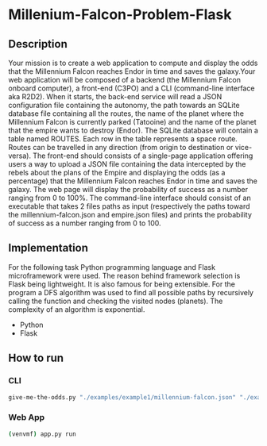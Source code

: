 # Millenium-Falcon-Problem-Flask

## Description
Your mission is to create a web application to compute and display the odds that the Millennium Falcon reaches Endor in time and saves the galaxy.Your web application will be composed of a backend (the Millennium Falcon onboard computer), a front-end (C3PO) and a CLI (command-line interface aka R2D2). When it starts, the back-end service will read a JSON configuration file containing the autonomy, the path towards an SQLite database file containing all the routes, the name of the planet where the Millennium Falcon is currently parked (Tatooine) and the name of the planet that the empire wants to destroy (Endor). The SQLite database will contain a table named ROUTES. Each row in the table represents a space route. Routes can be travelled in any direction (from origin to destination or vice-versa). The front-end should consists of a single-page application offering users a way to upload a JSON file containing the data intercepted by the rebels about the plans of the Empire and displaying the odds (as a percentage) that the Millennium Falcon reaches Endor in time and saves the galaxy. The web page will display the probability of success as a number ranging from 0 to 100%. The command-line interface should consist of an executable that takes 2 files paths as input (respectively the paths toward the millennium-falcon.json and empire.json files) and prints the probability of success as a number ranging from 0 to 100.

## Implementation

For the following task Python programming language and Flask microframework were used. The reason behind framework selection is Flask being lightweight. It is also famous for being extensible. For the program a DFS algorithm was used to find all possible paths by recursively calling the function and checking the visited nodes (planets). The complexity of an algorithm is exponential.

* Python
* Flask

## How to run

### CLI
```bash
give-me-the-odds.py "./examples/example1/millennium-falcon.json" "./examples/example1/empire.json"
```

### Web App
```bash
(venvmf) app.py run
```

